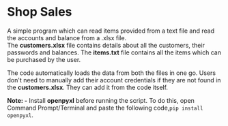 # Shop Sales
A simple program which can read items provided from a text file and read the accounts and balance from a .xlsx file.<br>
The **customers.xlsx** file contains details about all the customers, their passwords and balances. The **items.txt** 
file contains all the items which can be purchased by the user.

The code automatically loads the data from both the files in one go.
Users don't need to manually add their account credentials if they are not found in the **customers.xlsx**. 
They can add it from the code itself.

**Note: -** Install **openpyxl** before running the script. To do this, open Command Prompt/Terminal and paste the 
following code,`pip install openpyxl`.
